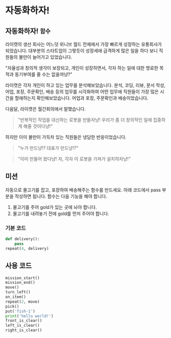 # 자동화하자!

## 자동화하자! `함수`

라이캣의 생선 회사는 어느덧 위니브 월드 전체에서 가장 빠르게 성장하는 유통회사가 되었습니다. 대부분의 스타트업이 그렇듯이 성장세에 급격하게 많은 일을 하다 보니 직원들의 불만이 늘어가고 있었습니다.

"자율성과 창의적 생각이 보장되고, 개인이 성장하면서, 각자 하는 일에 대한 명료한 목적과 동기부여를 줄 수는 없을까냥?"

라이캣은 각자 개인이 하고 있는 업무를 분석해보았습니다. 분석, 코딩, 리뷰, 문서 작성, 어업, 포장, 주문확인, 배송 등의 업무를 시각화하여 어떤 업무에 직원들이 가장 많은 시간을 할애하는지 확인해보았습니다. 어업과 포장, 주문확인과 배송이었습니다. 

다음달, 라이캣은 월간회의에서 말했습니다. 

> "반복적인 작업을 대신하는 로봇을 만들자냥! 우리가 좀 더 창의적인 일에 집중하게 해줄 것이다냥!"

하지만 이미 불만이 가득차 있는 직원들은 냉담한 반응이었습니다.

> "누가 만드냥!? 대표가 만드냥!?"

> "이미 만들어 왔다냥! 자, 각자 이 로봇을 가져가 설치하자냥!"


## 미션

자동으로 물고기를 잡고, 포장하여 배송해주는 함수를 만드세요. 아래 코드에서 pass 부분을 작성하면 됩니다.
함수는 다음 기능을 해야 합니다.
1. 물고기를 주어 gold가 있는 곳에 놔야 합니다.
2. 물고기를 내려놓기 전에 gold를 먼저 주어야 합니다.


### 기본 코드
```python
def delivery():
    pass
repeat(4, delivery)
```

## 사용 코드

```python
mission_start()
mission_end()
move()
turn_left()
on_item()
repeat(2, move)
pick()
put('fish-1')
print('hello world!')
front_is_clear()
left_is_clear()
right_is_clear()
```